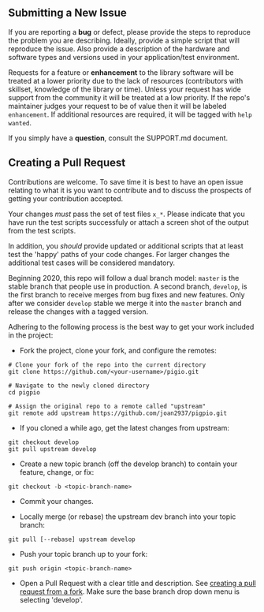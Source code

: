 ## Submitting a New Issue
If you are reporting a **bug** or defect, please provide the steps to reproduce the problem you are describing.
Ideally, provide a simple script that will reproduce the issue.  Also provide a description of the hardware and 
software types and versions used in your application/test environment.

Requests for a feature or **enhancement** to the library software will be treated at a lower priority due to the lack
of resources (contributors with skillset, knowledge of the library or time).  Unless your request has wide support
from the community it will be treated at a low priority.  If the repo's maintainer judges your request to be of value
then it will be labeled `enhancement`.  If additional resources are required, it will be tagged with `help wanted`.

If you simply have a **question**, consult the SUPPORT.md document.

## Creating a Pull Request
Contributions are welcome.  To save time it is best to have an open issue relating to what it is you want to contribute
and to discuss the prospects of getting your contribution accepted.

Your changes *must* pass the set of test files `x_*`.  Please indicate that you have run the test scripts successfuly or attach
a screen shot of the output from the test scripts.

In addition, you *should* provide updated or additional scripts that at least test the 'happy' paths of your code changes.  For 
larger changes the additional test cases will be considered mandatory.

Beginning 2020, this repo will follow a dual branch model: `master` is the stable branch that people use in production. A second branch, `develop`, is the first branch to receive merges from bug fixes and new features.  Only after we consider `develop` stable we merge it into the `master` branch and release the changes with a tagged version.

Adhering to the following process is the best way to get your work included in the project:

- Fork the project, clone your fork, and configure the remotes:
```
# Clone your fork of the repo into the current directory
git clone https://github.com/<your-username>/pigio.git

# Navigate to the newly cloned directory
cd pigpio

# Assign the original repo to a remote called "upstream"
git remote add upstream https://github.com/joan2937/pigpio.git
```
- If you cloned a while ago, get the latest changes from upstream:
```
git checkout develop
git pull upstream develop
```
- Create a new topic branch (off the develop branch) to contain your feature, change, or fix:
```
git checkout -b <topic-branch-name>
```
- Commit your changes.

- Locally merge (or rebase) the upstream dev branch into your topic branch:
```
git pull [--rebase] upstream develop
```
- Push your topic branch up to your fork:
```
git push origin <topic-branch-name>
```
- Open a Pull Request with a clear title and description.  See [creating a pull request from a fork](https://help.github.com/en/github/collaborating-with-issues-and-pull-requests/creating-a-pull-request-from-a-fork).
Make sure the base branch drop down menu is selecting 'develop'.
